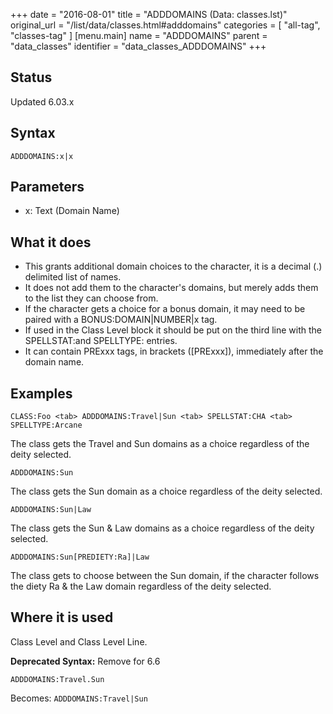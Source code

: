 +++
date = "2016-08-01"
title = "ADDDOMAINS (Data: classes.lst)"
original_url = "/list/data/classes.html#adddomains"
categories = [ "all-tag", "classes-tag" ]
[menu.main]
    name = "ADDDOMAINS"
    parent = "data_classes"
    identifier = "data_classes_ADDDOMAINS"
+++

## Status

Updated 6.03.x

## Syntax

`ADDDOMAINS:x|x`

## Parameters

-   x: Text (Domain Name)



What it does
------------

-   This grants additional domain choices to the character, it is a
    decimal (.) delimited list of names.
-   It does not add them to the character's domains, but merely adds
    them to the list they can choose from.
-   If the character gets a choice for a bonus domain, it may need to be
    paired with a BONUS:DOMAIN|NUMBER|x tag.
-   If used in the Class Level block it should be put on the third line
    with the SPELLSTAT:and SPELLTYPE: entries.
-   It can contain PRExxx tags, in brackets (\[PRExxx\]), immediately
    after the domain name.

Examples
--------

`CLASS:Foo <tab> ADDDOMAINS:Travel|Sun <tab> SPELLSTAT:CHA <tab> SPELLTYPE:Arcane`

The class gets the Travel and Sun domains as a choice regardless of the
deity selected.

`ADDDOMAINS:Sun`

The class gets the Sun domain as a choice regardless of the deity
selected.

`ADDDOMAINS:Sun|Law`

The class gets the Sun & Law domains as a choice regardless of the deity
selected.

`ADDDOMAINS:Sun[PREDIETY:Ra]|Law`

The class gets to choose between the Sun domain, if the character
follows the diety Ra & the Law domain regardless of the deity selected.

Where it is used
----------------

Class Level and Class Level Line.

**Deprecated Syntax:** <span class="lstdep"> Remove for 6.6 </span>

`ADDDOMAINS:Travel.Sun`

Becomes: `ADDDOMAINS:Travel|Sun`

